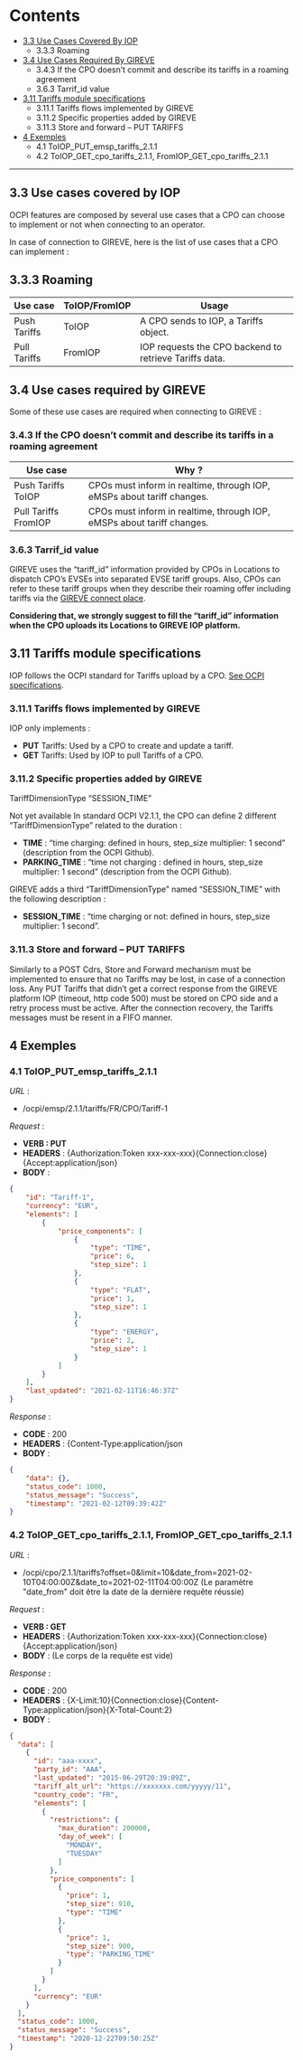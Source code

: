 # Contents

* [3.3 Use Cases Covered By IOP](#33-use-cases-covered-by-iop)
  - 3.3.3 Roaming                                                            
* [3.4 Use Cases Required By GIREVE](#34-use-cases-required-by-gireve)
  - 3.4.3 If the CPO doesn’t commit and describe its tariffs in a roaming agreement 
  - 3.6.3 Tarrif_id value
* [3.11 Tariffs module specifications](#311-tariffs-module-specifications)
  - 3.11.1 Tariffs flows implemented by GIREVE
  - 3.11.2 Specific properties added by GIREVE
  - 3.11.3 Store and forward – PUT TARIFFS
* [4 Exemples](#4-exemples)
  - 4.1 ToIOP_PUT_emsp_tariffs_2.1.1
  - 4.2 ToIOP_GET_cpo_tariffs_2.1.1, FromIOP_GET_cpo_tariffs_2.1.1

***


## 3.3 Use cases covered by IOP

OCPI features are composed by several use cases that a CPO can choose to implement or not when connecting to an operator.

In case of connection to GIREVE, here is the list of use cases that a CPO can implement :

## 3.3.3 Roaming

| Use case | ToIOP/FromIOP | Usage |
| ----------- | ----------- | ----------- |
| Push Tariffs | ToIOP | A CPO sends to IOP, a Tariffs object. |
| Pull Tariffs | FromIOP | IOP requests the CPO backend to retrieve Tariffs data. |

## 3.4 Use cases required by GIREVE

Some of these use cases are required when connecting to GIREVE :

### 3.4.3 If the CPO doesn’t commit and describe its tariffs in a roaming agreement

| Use case | Why ? |
| ----------- | ----------- |
| Push Tariffs ToIOP | CPOs must inform in realtime, through IOP, eMSPs about tariff changes. |
| Pull Tariffs FromIOP | CPOs must inform in realtime, through IOP, eMSPs about tariff changes. |

### 3.6.3 Tarrif_id value

GIREVE uses the “tariff_id” information provided by CPOs in Locations to dispatch CPO’s EVSEs into separated EVSE tariff groups. Also, CPOs can refer to these tariff groups when they describe their roaming offer including tariffs via the [GIREVE connect place](https://connect-place.gireve.com).

**Considering that, we strongly suggest to fill the “tariff_id” information when the CPO uploads its Locations to GIREVE IOP platform.**

## 3.11 Tariffs module specifications

IOP follows the OCPI standard for Tariffs upload by a CPO. [See OCPI specifications](https://github.com/ocpi/ocpi/blob/release-2.1.1-bugfixes/mod_tariffs.md).

### 3.11.1 Tariffs flows implemented by GIREVE

IOP only implements :

- **PUT** Tariffs: Used by a CPO to create and update a tariff.
- **GET** Tariffs: Used by IOP to pull Tariffs of a CPO.

### 3.11.2 Specific properties added by GIREVE

TariffDimensionType “SESSION_TIME”

Not yet available
In standard OCPI V2.1.1, the CPO can define 2 different “TariffDimensionType” related to the duration :

- **TIME** : “time charging: defined in hours, step_size multiplier: 1 second” (description from the OCPI Github).
- **PARKING_TIME** : “time not charging : defined in hours, step_size multiplier: 1 second” (description from the OCPI Github).

GIREVE adds a third “TariffDimensionType” named “SESSION_TIME” with the following description :

- **SESSION_TIME** : “time charging or not: defined in hours, step_size multiplier: 1 second”.


### 3.11.3 Store and forward – PUT TARIFFS

Similarly to a POST Cdrs, Store and Forward mechanism must be implemented to ensure that no Tariffs may be lost, in case of a connection loss. Any PUT Tariffs that didn’t get a correct response from the GIREVE platform IOP (timeout, http code 500) must be stored on CPO side and a retry process must be active. After the connection recovery, the Tariffs messages must be resent in a FIFO manner.

## 4 Exemples

### 4.1 ToIOP_PUT_emsp_tariffs_2.1.1

*URL* :

- /ocpi/emsp/2.1.1/tariffs/FR/CPO/Tariff-1

*Request* :

- **VERB : PUT**
- **HEADERS** : {Authorization:Token xxx-xxx-xxx}{Connection:close}{Accept:application/json}
- **BODY** :
```json
{
    "id": "Tariff-1",
    "currency": "EUR",
    "elements": [
        {
            "price_components": [
                {
                    "type": "TIME",
                    "price": 6,
                    "step_size": 1
                },
                {
                    "type": "FLAT",
                    "price": 1,
                    "step_size": 1
                },
                {
                    "type": "ENERGY",
                    "price": 2,
                    "step_size": 1
                }
            ]
        }
    ],
    "last_updated": "2021-02-11T16:46:37Z"
}
```

*Response* : 

- **CODE** : 200
- **HEADERS** : {Content-Type:application/json
- **BODY** :
```json 
{
    "data": {},
    "status_code": 1000,
    "status_message": "Success",
    "timestamp": "2021-02-12T09:39:42Z"
}

```

### 4.2 ToIOP_GET_cpo_tariffs_2.1.1, FromIOP_GET_cpo_tariffs_2.1.1

*URL* :

- /ocpi/cpo/2.1.1/tariffs?offset=0&limit=10&date_from=2021-02-10T04:00:00Z&date_to=2021-02-11T04:00:00Z
  (Le paramètre "date_from" doit être la date de la dernière requête réussie)

*Request* :

- **VERB : GET**
- **HEADERS** : {Authorization:Token xxx-xxx-xxx}{Connection:close}{Accept:application/json}
- **BODY** : (Le corps de la requête est vide)

*Response* : 

- **CODE** : 200
- **HEADERS** : {X-Limit:10}{Connection:close}{Content-Type:application/json}{X-Total-Count:2}
- **BODY** :
```json 
{
  "data": [
    {
      "id": "aaa-xxxx",
      "party_id": "AAA",
      "last_updated": "2015-06-29T20:39:09Z",
      "tariff_alt_url": "https://xxxxxxx.com/yyyyy/11",
      "country_code": "FR",
      "elements": [
        {
          "restrictions": {
            "max_duration": 200000,
            "day_of_week": [
              "MONDAY",
              "TUESDAY"
            ]
          },
          "price_components": [
            {
              "price": 1,
              "step_size": 910,
              "type": "TIME"
            },
            {
              "price": 1,
              "step_size": 900,
              "type": "PARKING_TIME"
            }
          ]
        }
      ],
      "currency": "EUR"
    }
  ],
  "status_code": 1000,
  "status_message": "Success",
  "timestamp": "2020-12-22T09:50:25Z"
}
```
